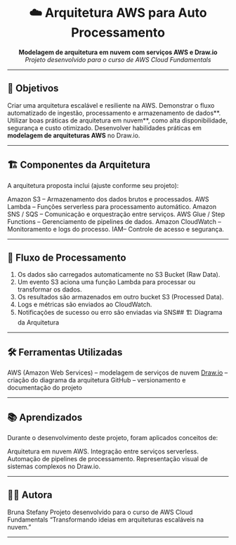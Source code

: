 <h1 align="center">☁️ Arquitetura AWS para Auto Processamento</h1>
<p align="center">
  <b>Modelagem de arquitetura em nuvem com serviços AWS e Draw.io</b><br>
  <i>Projeto desenvolvido para o curso de AWS Cloud Fundamentals</i>
</p>


---

## 🎯 Objetivos

Criar uma arquitetura escalável e resiliente na AWS. 
Demonstrar o fluxo automatizado de ingestão, processamento e armazenamento de dados**.
Utilizar boas práticas de arquitetura em nuvem**, como alta disponibilidade, segurança e custo otimizado.
Desenvolver habilidades práticas em **modelagem de arquiteturas AWS** no Draw.io.

---

## 🏗️ Componentes da Arquitetura

A arquitetura proposta inclui (ajuste conforme seu projeto):

Amazon S3 – Armazenamento dos dados brutos e processados.
AWS Lambda – Funções serverless para processamento automático.
Amazon SNS / SQS – Comunicação e orquestração entre serviços.
AWS Glue / Step Functions – Gerenciamento de pipelines de dados.
Amazon CloudWatch – Monitoramento e logs do processo.
IAM– Controle de acesso e segurança.

---

## 🔄 Fluxo de Processamento

1. Os dados são carregados automaticamente no S3 Bucket (Raw Data).
2. Um evento S3 aciona uma função Lambda para processar ou transformar os dados.
3. Os resultados são armazenados em outro bucket S3 (Processed Data).
4. Logs e métricas são enviados ao CloudWatch.
5. Notificações de sucesso ou erro são enviadas via SNS## 🏗️ Diagrama da Arquitetura


---

## 🛠️ Ferramentas Utilizadas

AWS (Amazon Web Services) – modelagem de serviços de nuvem
[Draw.io](https://app.diagrams.net/) – criação do diagrama da arquitetura
GitHub – versionamento e documentação do projeto



---

## 📚 Aprendizados

Durante o desenvolvimento deste projeto, foram aplicados conceitos de:

Arquitetura em nuvem AWS.
Integração entre serviços serverless.
Automação de pipelines de processamento.
Representação visual de sistemas complexos no Draw.io.

---

## 👩‍💻 Autora

Bruna Stefany
Projeto desenvolvido para o curso de AWS Cloud Fundamentals
“Transformando ideias em arquiteturas escaláveis na nuvem.”

---
